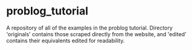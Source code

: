 #  problog_tutorial

A repository of all of the examples in the problog tutorial. Directory 'originals' contains those scraped directly from the website, and 'edited' contains their equivalents edited for readability.